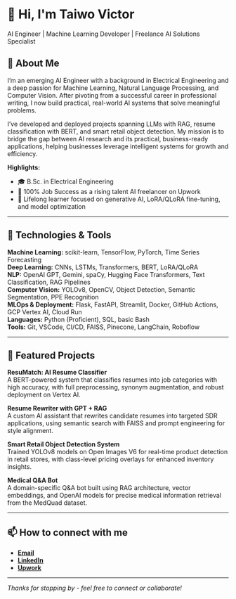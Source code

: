 # 👋 Hi, I'm Taiwo Victor  
AI Engineer | Machine Learning Developer | Freelance AI Solutions Specialist  

## 🚀 About Me  
I’m an emerging AI Engineer with a background in Electrical Engineering and a deep passion for Machine Learning, Natural Language Processing, and Computer Vision. After pivoting from a successful career in professional writing, I now build practical, real-world AI systems that solve meaningful problems.  

I’ve developed and deployed projects spanning LLMs with RAG, resume classification with BERT, and smart retail object detection. My mission is to bridge the gap between AI research and its practical, business-ready applications, helping businesses leverage intelligent systems for growth and efficiency.  

**Highlights:**  
- 🎓 B.Sc. in Electrical Engineering  
- 🌟 100% Job Success as a rising talent AI freelancer on Upwork  
- 🧠 Lifelong learner focused on generative AI, LoRA/QLoRA fine-tuning, and model optimization  

---

## 🔧 Technologies & Tools

**Machine Learning:** scikit-learn, TensorFlow, PyTorch, Time Series Forecasting  
**Deep Learning:** CNNs, LSTMs, Transformers, BERT, LoRA/QLoRA  
**NLP:** OpenAI GPT, Gemini, spaCy, Hugging Face Transformers, Text Classification, RAG Pipelines  
**Computer Vision:** YOLOv8, OpenCV, Object Detection, Semantic Segmentation, PPE Recognition  
**MLOps & Deployment:** Flask, FastAPI, Streamlit, Docker, GitHub Actions, GCP Vertex AI, Cloud Run  
**Languages:** Python (Proficient), SQL, basic Bash  
**Tools:** Git, VSCode, CI/CD, FAISS, Pinecone, LangChain, Roboflow  

---

## 🏅 Featured Projects

**ResuMatch: AI Resume Classifier**  
A BERT-powered system that classifies resumes into job categories with high accuracy, with full preprocessing, synonym augmentation, and robust deployment on Vertex AI.

**Resume Rewriter with GPT + RAG**  
A custom AI assistant that rewrites candidate resumes into targeted SDR applications, using semantic search with FAISS and prompt engineering for style alignment.

**Smart Retail Object Detection System**  
Trained YOLOv8 models on Open Images V6 for real-time product detection in retail stores, with class-level pricing overlays for enhanced inventory insights.

**Medical Q&A Bot**  
A domain-specific Q&A bot built using RAG architecture, vector embeddings, and OpenAI models for precise medical information retrieval from the MedQuad dataset.


---

## 📫 How to connect with me

- **[Email](veektortee36@gmail.com)**  
- **[LinkedIn](https://www.linkedin.com/in/taiwo-victor-bb5b4b174/)**  
- **[Upwork](https://www.upwork.com/freelancers/~0182ca1ff9cc59ffab)**   

---

*Thanks for stopping by - feel free to connect or collaborate!*
